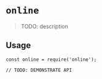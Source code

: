 # `online`

> TODO: description

## Usage

```
const online = require('online');

// TODO: DEMONSTRATE API
```

